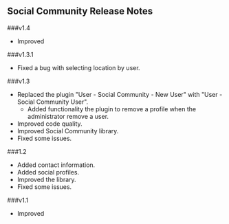 Social Community Release Notes
---------

###v1.4
* Improved

###v1.3.1
* Fixed a bug with selecting location by user.

###v1.3
* Replaced the plugin "User - Social Community - New User" with "User - Social Community User".
  * Added functionality the plugin to remove a profile when the administrator remove a user.
* Improved code quality.
* Improved Social Community library.
* Fixed some issues.

###1.2
* Added contact information.
* Added social profiles.
* Improved the library.
* Fixed some issues.

###v1.1
* Improved 